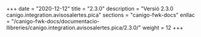+++
date        = "2020-12-12"
title       = "2.3.0"
description = "Versió 2.3.0 canigo.integration.avisosalertes.pica"
sections    = "canigo-fwk-docs"
enllac		= "/canigo-fwk-docs/documentacio-llibreries/canigo.integration.avisosalertes.pica/2.3.0/"
weight		= 12
+++
